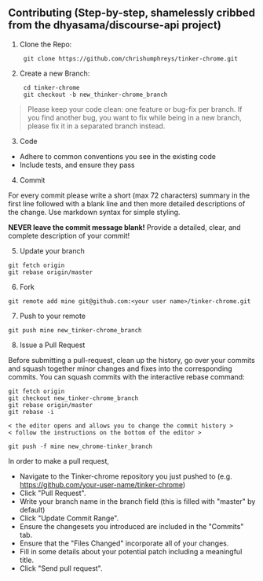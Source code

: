 ## Contributing (Step-by-step, shamelessly cribbed from the dhyasama/discourse-api project)

1. Clone the Repo:

        git clone https://github.com/chrishumphreys/tinker-chrome.git

2. Create a new Branch:

        cd tinker-chrome
        git checkout -b new_thinker-chrome_branch

 > Please keep your code clean: one feature or bug-fix per branch. If you find another bug, you want to fix while being in a new branch, please fix it in a separated branch instead.

3. Code
  * Adhere to common conventions you see in the existing code
  * Include tests, and ensure they pass

4. Commit

  For every commit please write a short (max 72 characters) summary in the first line followed with a blank line and then more detailed descriptions of the change. Use markdown syntax for simple styling.

  **NEVER leave the commit message blank!** Provide a detailed, clear, and complete description of your commit!


5. Update your branch

  ```
  git fetch origin
  git rebase origin/master
  ```

6. Fork

  ```
  git remote add mine git@github.com:<your user name>/tinker-chrome.git
  ```

7. Push to your remote

  ```
  git push mine new_tinker-chrome_branch
  ```

8. Issue a Pull Request

  Before submitting a pull-request, clean up the history, go over your commits and squash together minor changes and fixes into the corresponding commits. You can squash commits with the interactive rebase command:

  ```
  git fetch origin
  git checkout new_tinker-chrome_branch
  git rebase origin/master
  git rebase -i

  < the editor opens and allows you to change the commit history >
  < follow the instructions on the bottom of the editor >

  git push -f mine new_chrome-tinker_branch
  ```


  In order to make a pull request,
  * Navigate to the Tinker-chrome repository you just pushed to (e.g. https://github.com/your-user-name/tinker-chrome)
  * Click "Pull Request".
  * Write your branch name in the branch field (this is filled with "master" by default)
  * Click "Update Commit Range".
  * Ensure the changesets you introduced are included in the "Commits" tab.
  * Ensure that the "Files Changed" incorporate all of your changes.
  * Fill in some details about your potential patch including a meaningful title.
  * Click "Send pull request".
